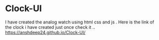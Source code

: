 # Clock-UI
I have created the analog watch using html css and js . 
Here is the link of the clock i have created just once check it ..  https://anshdeep24.github.io/Clock-UI/
